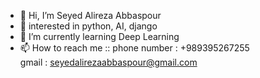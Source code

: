 - 👋 Hi, I’m Seyed Alireza Abbaspour
- 👀 interested in python, AI, django 
- 🌱 I’m currently learning Deep Learning
- 📫 How to reach me :: phone number : +989395267255    
     gmail : seyedalirezaabbaspour@gmail.com

<!---
seyedalirezaabbaspour/seyedalirezaabbaspour is a ✨ special ✨ repository because its `README.md` (this file) appears on your GitHub profile.
You can click the Preview link to take a look at your changes.
--->
